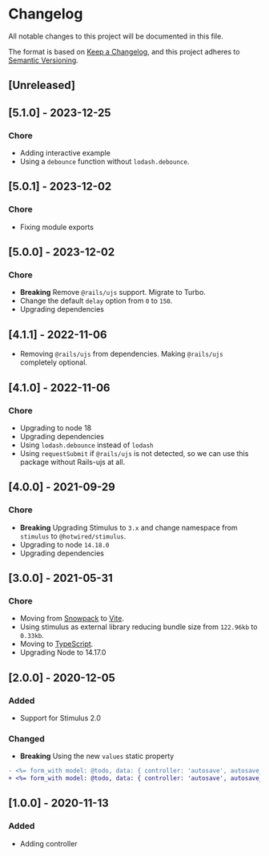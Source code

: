 # Changelog
All notable changes to this project will be documented in this file.

The format is based on [Keep a Changelog](https://keepachangelog.com/en/1.0.0/),
and this project adheres to [Semantic Versioning](https://semver.org/spec/v2.0.0.html).

## [Unreleased]

## [5.1.0] - 2023-12-25

### Chore

- Adding interactive example
- Using a `debounce` function without `lodash.debounce`.

## [5.0.1] - 2023-12-02

### Chore

- Fixing module exports

## [5.0.0] - 2023-12-02

### Chore

- **Breaking** Remove `@rails/ujs` support. Migrate to Turbo.
- Change the default `delay` option from `0` to `150`.
- Upgrading dependencies

## [4.1.1] - 2022-11-06

- Removing `@rails/ujs` from dependencies. Making `@rails/ujs` completely optional.

## [4.1.0] - 2022-11-06

### Chore

- Upgrading to node 18
- Upgrading dependencies
- Using `lodash.debounce` instead of `lodash`
- Using `requestSubmit` if `@rails/ujs` is not detected, so we can use this package without Rails-ujs at all.

## [4.0.0] - 2021-09-29

### Chore

- **Breaking** Upgrading Stimulus to `3.x` and change namespace from `stimulus` to `@hotwired/stimulus`.
- Upgrading to node `14.18.0`
- Upgrading dependencies

## [3.0.0] - 2021-05-31

### Chore

- Moving from [Snowpack](https://www.snowpack.dev/) to [Vite](https://github.com/vitejs/vite).
- Using stimulus as external library reducing bundle size from `122.96kb` to `0.33kb`.
- Moving to [TypeScript](https://www.typescriptlang.org/).
- Upgrading Node to 14.17.0

## [2.0.0] - 2020-12-05

### Added

- Support for Stimulus 2.0

### Changed

- **Breaking** Using the new `values` static property

```diff
- <%= form_with model: @todo, data: { controller: 'autosave', autosave_delay: '1000' } do |f| %>
+ <%= form_with model: @todo, data: { controller: 'autosave', autosave_delay_value: 1000 } do |f| %>
```

## [1.0.0] - 2020-11-13

### Added

- Adding controller
